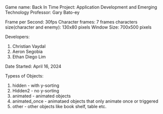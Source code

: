 Game name: Back In Time
Project: Application Development and Emerging Technology
Professor: Gary Bato-ey

Frame per Second: 30fps
Character frames: 7 frames
characters size(character and enemy): 130x80 pixels
Window Size: 700x500 pixels

Developers:
  1. Christian Vaydal
  2. Aeron Segobia
  3. Ethan Diego Lim

Date Started: April 16, 2024

Typess of Objects:
  1. hidden - with y-sorting
  2. Hidden2 - no y-sorting
  3. animated - animated objects
  4. animated_once - animataed objects that only animate once or triggered
  5. other - other objects like book shelf, table etc.
